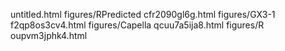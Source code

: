 untitled.html
figures/RPredicted
cfr2090gl6g.html
figures/GX3-1
f2qp8os3cv4.html
figures/Capella
qcuu7a5ija8.html
figures/R
oupvm3jphk4.html